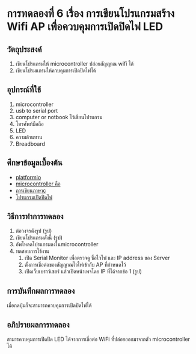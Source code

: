 # การทดลองที่ 6 เรื่อง การเขียนโปรแกรมสร้าง Wifi AP เพื่อควบคุมการเปิดปิดไฟ LED
## วัตถุประสงค์
1. เขียนโปรแกรมให้ microcontroller ปล่อยสัญญาณ wifi ได้
2. เขียนโปรมแกรมให้ควบคุมการเปิดปิดไฟได้
## อุปกรณ์ที่ใช้
1. microcontroller
2. usb to serial port
3. computer or notbook ไว้เขียนโปรแกรม
4. โทรศัพท์มือถือ
5. LED
6. ความต้านทาน
7. Breadboard
## ศึกษาข้อมูลเบื้องต้น
* [platformio](https://platformio.org/)
* [microcontroller คือ](https://thiti.dev/blog/28/)
* [การเขียนภาษาc](https://www.myarduino.net/article/8/)
* [โปรแกรมเปิดปิดไฟ](https://www.myarduino.net/article/410/)
## วิธีการทำการทดลอง
1. ต่อวงจรดังรูป
(รูป)
2. เขียนโปรแกรมดังนี้
(รูป)
3. อัพโหลดโปรแกรมลงในmicrocontroller
4. ทดสอบการใช้งาน
    1. เปิด Serial Monitor เพื่อตรวจดู ชื่อไวไฟ และ IP address ของ Server 
    2. ตั้งการเชื่อต่อของสัญญาณไวไฟเข้ากับ AP ที่กำหนดไว้
    3. เปิดเว็บเบราว์เซอร์ แล้วเปิดหน้าเพจโดย IP ที่ได้จากข้อ 1
    (รูป)
## การบันทึกผลการทดลอง
เมื่อกดปุ่มก็จะสามารถควบคุมการเปิดปิดไฟได้
## อภิปรายผลการทดลอง
สามารควบคุมการเปิดปิด LED ได้จากการเชื่อต่อ WiFi ที่ปล่อยออกมาจากตัว microcontroller ได้
